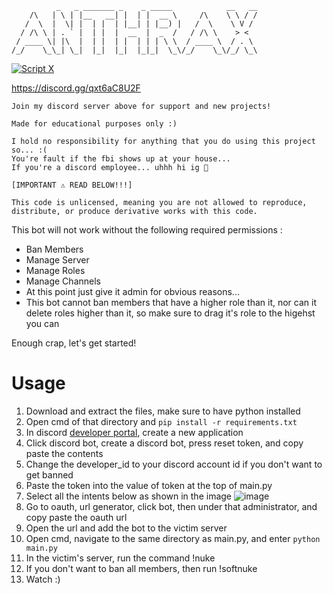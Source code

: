 ```
          _   _ _______ _    _ _____            __   __
    /\   | \ | |__   __| |  | |  __ \     /\    \ \ / /
   /  \  |  \| |  | |  | |__| | |__) |   /  \    \ V / 
  / /\ \ | . ` |  | |  |  __  |  _  /   / /\ \    > <  
 / ____ \| |\  |  | |  | |  | | | \ \  / ____ \  / . \ 
/_/    \_\_| \_|  |_|  |_|  |_|_|  \_\/_/    \_\/_/ \_\
```

<a href="https://discord.gg/qxt6aC8U2F" target="_blank"><img src="https://discordapp.com/api/guilds/883778761999405107/widget.png?style=banner2" alt="Script X"/></a>

https://discord.gg/qxt6aC8U2F

```
Join my discord server above for support and new projects!

Made for educational purposes only :)

I hold no responsibility for anything that you do using this project so... :(
You're fault if the fbi shows up at your house...
If you're a discord employee... uhhh hi ig 👋

[IMPORTANT ⚠️ READ BELOW!!!]

This code is unlicensed, meaning you are not allowed to reproduce, distribute, or produce derivative works with this code.
```

This bot will not work without the following required permissions :
- Ban Members
- Manage Server
- Manage Roles
- Manage Channels
- At this point just give it admin for obvious reasons... 
- This bot cannot ban members that have a higher role than it, nor can it delete roles higher than it, so make sure to drag it's role to the higehst you can

Enough crap, let's get started!

# Usage
1. Download and extract the files, make sure to have python installed
2. Open cmd of that directory and `pip install -r requirements.txt`
3. In discord [developer portal](https://discord.com/developers/applications), create a new application
4. Click discord bot, create a discord bot, press reset token, and copy paste the contents
5. Change the developer_id to your discord account id if you don't want to get banned
6. Paste the token into the value of token at the top of main.py
7. Select all the intents below as shown in the image
![image](https://user-images.githubusercontent.com/63612884/166132340-18abc161-35a5-41fb-b1cd-22de7f2bf86a.png)
6. Go to oauth, url generator, click bot, then under that administrator, and copy paste the oauth url
7. Open the url and add the bot to the victim server
8. Open cmd, navigate to the same directory as main.py, and enter `python main.py`
9. In the victim's server, run the command !nuke
10. If you don't want to ban all members, then run !softnuke
11. Watch :)

